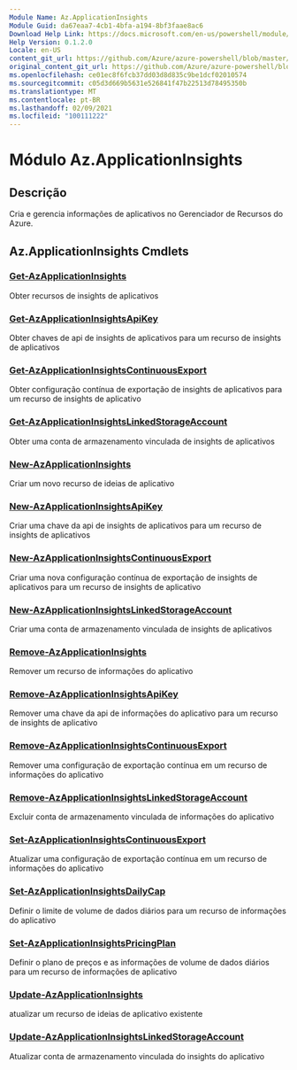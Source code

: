 ```yaml
---
Module Name: Az.ApplicationInsights
Module Guid: da67eaa7-4cb1-4bfa-a194-8bf3faae8ac6
Download Help Link: https://docs.microsoft.com/en-us/powershell/module/az.applicationinsights
Help Version: 0.1.2.0
Locale: en-US
content_git_url: https://github.com/Azure/azure-powershell/blob/master/src/ApplicationInsights/ApplicationInsights/help/Az.ApplicationInsights.md
original_content_git_url: https://github.com/Azure/azure-powershell/blob/master/src/ApplicationInsights/ApplicationInsights/help/Az.ApplicationInsights.md
ms.openlocfilehash: ce01ec8f6fcb37dd03d8d835c9be1dcf02010574
ms.sourcegitcommit: c05d3d669b5631e526841f47b22513d78495350b
ms.translationtype: MT
ms.contentlocale: pt-BR
ms.lasthandoff: 02/09/2021
ms.locfileid: "100111222"
---
```

# Módulo Az.ApplicationInsights
## Descrição
Cria e gerencia informações de aplicativos no Gerenciador de Recursos do Azure.

## Az.ApplicationInsights Cmdlets
### [Get-AzApplicationInsights](Get-AzApplicationInsights.md)
Obter recursos de insights de aplicativos

### [Get-AzApplicationInsightsApiKey](Get-AzApplicationInsightsApiKey.md)
Obter chaves de api de insights de aplicativos para um recurso de insights de aplicativos

### [Get-AzApplicationInsightsContinuousExport](Get-AzApplicationInsightsContinuousExport.md)
Obter configuração contínua de exportação de insights de aplicativos para um recurso de insights de aplicativo

### [Get-AzApplicationInsightsLinkedStorageAccount](Get-AzApplicationInsightsLinkedStorageAccount.md)
Obter uma conta de armazenamento vinculada de insights de aplicativos

### [New-AzApplicationInsights](New-AzApplicationInsights.md)
Criar um novo recurso de ideias de aplicativo

### [New-AzApplicationInsightsApiKey](New-AzApplicationInsightsApiKey.md)
Criar uma chave da api de insights de aplicativos para um recurso de insights de aplicativos

### [New-AzApplicationInsightsContinuousExport](New-AzApplicationInsightsContinuousExport.md)
Criar uma nova configuração contínua de exportação de insights de aplicativos para um recurso de insights de aplicativo

### [New-AzApplicationInsightsLinkedStorageAccount](New-AzApplicationInsightsLinkedStorageAccount.md)
Criar uma conta de armazenamento vinculada de insights de aplicativos

### [Remove-AzApplicationInsights](Remove-AzApplicationInsights.md)
Remover um recurso de informações do aplicativo

### [Remove-AzApplicationInsightsApiKey](Remove-AzApplicationInsightsApiKey.md)
Remover uma chave da api de informações do aplicativo para um recurso de insights de aplicativo

### [Remove-AzApplicationInsightsContinuousExport](Remove-AzApplicationInsightsContinuousExport.md)
Remover uma configuração de exportação contínua em um recurso de informações do aplicativo

### [Remove-AzApplicationInsightsLinkedStorageAccount](Remove-AzApplicationInsightsLinkedStorageAccount.md)
Excluir conta de armazenamento vinculada de informações do aplicativo

### [Set-AzApplicationInsightsContinuousExport](Set-AzApplicationInsightsContinuousExport.md)
Atualizar uma configuração de exportação contínua em um recurso de informações do aplicativo

### [Set-AzApplicationInsightsDailyCap](Set-AzApplicationInsightsDailyCap.md)
Definir o limite de volume de dados diários para um recurso de informações do aplicativo

### [Set-AzApplicationInsightsPricingPlan](Set-AzApplicationInsightsPricingPlan.md)
Definir o plano de preços e as informações de volume de dados diários para um recurso de informações de aplicativo

### [Update-AzApplicationInsights](Update-AzApplicationInsights.md)
atualizar um recurso de ideias de aplicativo existente

### [Update-AzApplicationInsightsLinkedStorageAccount](Update-AzApplicationInsightsLinkedStorageAccount.md)
Atualizar conta de armazenamento vinculada do insights do aplicativo

